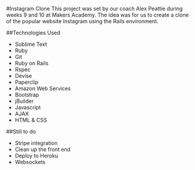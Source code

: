 #Instagram Clone
This project was set by our coach Alex Peattie during weeks 9 and 10 at Makers Academy. The idea was for us to create a clone of the popular website Instagram using the Rails environment.

##Technologies Used
- Sublime Text
- Ruby
- Git
- Ruby on Rails
- Rspec
- Devise
- Paperclip
- Amazon Web Services
- Bootstrap
- jBuilder
- Javascript
- AJAX
- HTML & CSS

##Still to do
- Stripe integration
- Clean up the front end
- Deploy to Heroku
- Websockets


